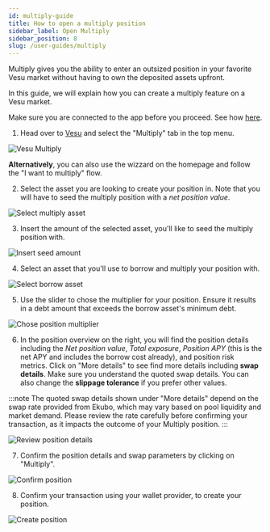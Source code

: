 ```yaml
---
id: multiply-guide
title: How to open a multiply position
sidebar_label: Open Multiply
sidebar_position: 8
slug: /user-guides/multiply
---
```


Multiply gives you the ability to enter an outsized position in your favorite Vesu market without having to own the deposited assets upfront.

In this guide, we will explain how you can create a multiply feature on a Vesu market.

Make sure you are connected to the app before you proceed. See how [here](./connect-guide.md).

1. Head over to [Vesu](https://vesu.com) and select the "Multiply" tab in the top menu.

![Vesu Multiply](images/multiply_1.png)

__Alternatively__, you can also use the wizzard on the homepage and follow the "I want to multiply" flow.

2. Select the asset you are looking to create your position in. Note that you will have to seed the multiply position with a _net position value_.

![Select multiply asset](images/multiply_2.png)

3. Insert the amount of the selected asset, you'll like to seed the multiply position with.

![Insert seed amount](images/multiply_3.png)

4. Select an asset that you'll use to borrow and multiply your position with.

![Select borrow asset](images/multiply_4.png)

5. Use the slider to chose the multiplier for your position. Ensure it results in a debt amount that exceeds the borrow asset's minimum debt.

![Chose position multiplier](images/multiply_5.png)

6. In the position overview on the right, you will find the position details including the _Net position value_, _Total exposure_, _Position APY_ (this is the net APY and includes the borrow cost already), and position risk metrics. Click on "More details" to see find more details including __swap details__. Make sure you understand the quoted swap details. You can also change the __slippage tolerance__ if you prefer other values.

:::note
The quoted swap details shown under "More details" depend on the swap rate provided from Ekubo, which may vary based on pool liquidity and market demand. Please review the rate carefully before confirming your transaction, as it impacts the outcome of your Multiply position.
:::

![Review position details](images/multiply_6.png)

7. Confirm the position details and swap parameters by clicking on "Multiply".

![Confirm position](images/multiply_7.png)

8. Confirm your transaction using your wallet provider, to create your position.

![Create position](images/multiply_8.png)
